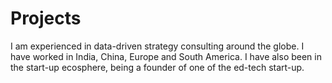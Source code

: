# Projects

I am experienced in data-driven strategy consulting around the globe. I have worked in India, China, Europe and South America. 
I have also been in the start-up ecosphere, being a founder of one of the ed-tech start-up.
